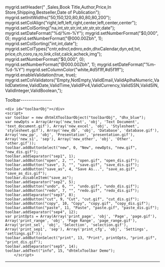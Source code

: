   
mygrid.setHeader("&nbsp;,Sales,Book Title,Author,Price,In Store,Shipping,Bestseller,Date of Publication");
mygrid.setInitWidths("50,150,120,80,80,80,80,200");
mygrid.setColAlign("right,left,left,right,center,left,center,center");
mygrid.setColSorting("na,int,str,str,int,str,str,str,date");
mygrid.setDateFormat("%d/%m-%Y");
mygrid.setNumberFormat("$0,000", 0);
mygrid.setNumberFormat("@000.00Zbh", 1);
mygrid.setColSorting("int,int,date");
mygrid.setColTypes("cntr,edncl,ednro,edn,dhxCalendar,dyn,ed,txt,
price,ch,coro,ra,ro,link,clist,calck,acheck,img");
mygrid.setNumberFormat("$0,000", 0);
mygrid.setNumberFormat("@000.00Zbh", 1);
mygrid.setDateFormat("%m-%d-%Y")
mygrid.setColumnColor("white,#d5f1ff,#d5f1ff");
mygrid.enableValidation(true, true);
mygrid.setColValidators("Empty,NotEmpty,ValidEmail,ValidAplhaNumeric,ValidDatetime,ValidDate,ValidTime,ValidIPv4,ValidCurrency,ValidSSN,ValidSIN,ValidInteger,ValidBoolean,");

Toolbar----------------
		<script src="/javascripts/codebase/dhtmlxtoolbar.js" type="text/javascript" charset="utf-8"></script>
		<link rel="stylesheet" type="text/css" href="/javascripts/codebase/skins/dhtmlxtoolbar_dhx_blue.css">

	<div id="toolbarObj"></div>
	<script>
    var toolbar = new dhtmlXToolbarObject("toolbarObj", "dhx_blue"); 
 	var newOpts = Array(Array('new_text', 'obj', 'Text Document', 'text_document.gif'), Array('new_excel', 'obj', 'Stylesheet', 'stylesheet.gif'), Array('new_db', 'obj', 'Database', 'database.gif'), Array('new_pp', 'obj', 'Presentation', 'presentation.gif'), Array('new_s1', 'sep'), Array('new_other', 'obj', 'Other', 'other.gif'));
    toolbar.addButtonSelect("new", 0, "New", newOpts, "new.gif", "new_dis.gif");
    toolbar.addSeparator("sep1", 1);
    toolbar.addButton("open", 2, "", "open.gif", "open_dis.gif");
    toolbar.addButton("save", 3, "", "save.gif", "save_dis.gif");
    toolbar.addButton("save_as", 4, "Save As...", "save_as.gif", "save_as_dis.gif");
    toolbar.disableItem("save_as");
    toolbar.addSeparator("sep2", 5);
    toolbar.addButton("undo", 6, "", "undo.gif", "undo_dis.gif");
    toolbar.addButton("redo", 7, "", "redo.gif", "redo_dis.gif");
    toolbar.addSeparator("sep3", 8);
    toolbar.addButton("cut", 9, "Cut", "cut.gif", "cut_dis.gif");
    toolbar.addButton("copy", 10, "Copy", "copy.gif", "copy_dis.gif");
    toolbar.addButton("paste", 11, "Paste", "paste.gif", "paste_dis.gif");
    toolbar.addSeparator("sep4", 12);
    var printOpts = Array(Array('print_page', 'obj', 'Page', 'page.gif'), Array('print_range', 'obj', 'Page Range', 'page_range.gif'), Array('print_sel', 'obj', 'Selection', 'selection.gif'), Array('print_sep1', 'sep'), Array('print_cfg', 'obj', 'Settings', 'settings.gif'));
    toolbar.addButtonSelect("print", 13, "Print", printOpts, "print.gif", "print_dis.gif");
    toolbar.addSeparator("sep5", 14);
    toolbar.addText("info", 15, "dhtmlxToolbar Demo");
    	</script>
-------------------------------------------------------------

